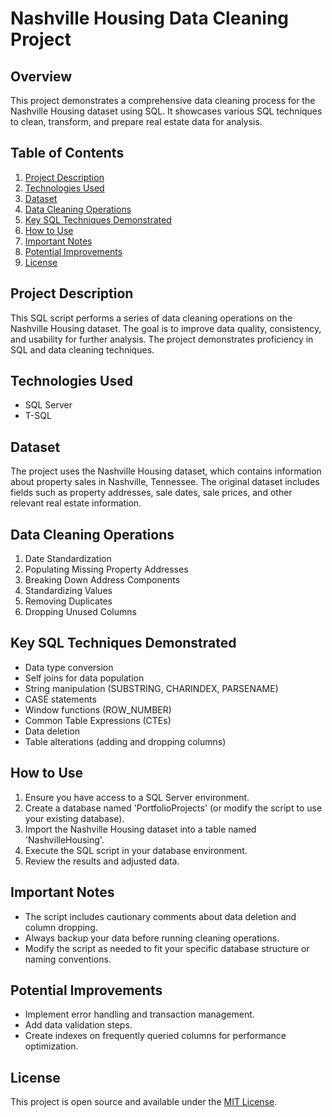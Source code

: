 # Nashville Housing Data Cleaning Project

## Overview

This project demonstrates a comprehensive data cleaning process for the Nashville Housing dataset using SQL. It showcases various SQL techniques to clean, transform, and prepare real estate data for analysis.

## Table of Contents

1. [Project Description](#project-description)
2. [Technologies Used](#technologies-used)
3. [Dataset](#dataset)
4. [Data Cleaning Operations](#data-cleaning-operations)
5. [Key SQL Techniques Demonstrated](#key-sql-techniques-demonstrated)
6. [How to Use](#how-to-use)
7. [Important Notes](#important-notes)
8. [Potential Improvements](#potential-improvements)
9. [License](#license)

## Project Description

This SQL script performs a series of data cleaning operations on the Nashville Housing dataset. The goal is to improve data quality, consistency, and usability for further analysis. The project demonstrates proficiency in SQL and data cleaning techniques.

## Technologies Used

- SQL Server
- T-SQL

## Dataset

The project uses the Nashville Housing dataset, which contains information about property sales in Nashville, Tennessee. The original dataset includes fields such as property addresses, sale dates, sale prices, and other relevant real estate information.

## Data Cleaning Operations

1. Date Standardization
2. Populating Missing Property Addresses
3. Breaking Down Address Components
4. Standardizing Values
5. Removing Duplicates
6. Dropping Unused Columns

## Key SQL Techniques Demonstrated

- Data type conversion
- Self joins for data population
- String manipulation (SUBSTRING, CHARINDEX, PARSENAME)
- CASE statements
- Window functions (ROW_NUMBER)
- Common Table Expressions (CTEs)
- Data deletion
- Table alterations (adding and dropping columns)

## How to Use

1. Ensure you have access to a SQL Server environment.
2. Create a database named 'PortfolioProjects' (or modify the script to use your existing database).
3. Import the Nashville Housing dataset into a table named 'NashvilleHousing'.
4. Execute the SQL script in your database environment.
5. Review the results and adjusted data.

## Important Notes

- The script includes cautionary comments about data deletion and column dropping.
- Always backup your data before running cleaning operations.
- Modify the script as needed to fit your specific database structure or naming conventions.

## Potential Improvements

- Implement error handling and transaction management.
- Add data validation steps.
- Create indexes on frequently queried columns for performance optimization.

## License

This project is open source and available under the [MIT License](LICENSE).
